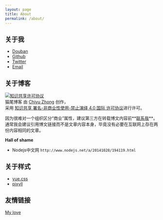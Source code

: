 ```yaml
---
layout: page
title: About
permalink: /about/
---
```


## 关于我

* [Douban](http://www.douban.com/people/zhongchiyu/)
* [Github](https://github.com/cattail)
* [Twitter](https://twitter.com/zhongchiyu)
* [Email](mailto:zhongchiyu@gmail.com)

## 关于博客

<a rel="license" href="http://creativecommons.org/licenses/by-nc-nd/4.0/"><img alt="知识共享许可协议" style="border-width:0" src="https://i.creativecommons.org/l/by-nc-nd/4.0/88x31.png" /></a><br />
<span xmlns:dct="http://purl.org/dc/terms/" property="dct:title">猫尾博客</span> 由 <a xmlns:cc="http://creativecommons.org/ns#" href="https://cattail.me" property="cc:attributionName" rel="cc:attributionURL">Chiyu Zhong</a> 创作，<br />
采用 <a rel="license" href="http://creativecommons.org/licenses/by-nc-nd/4.0/">知识共享 署名-非商业性使用-禁止演绎 4.0 国际 许可协议</a>进行许可。

因为很难对一个组织区分“商业”属性，建议第三方在转载博文内容前**[联系我](mailto:zhongchiyu@gmail.com)**。通常我会建议引用博文链接而不是文章内容本身，毕竟没有必要在互联网上存在两份内容相同的文章。

**Hall of shame**

* Nodejs中文网 `http://www.nodejs.net/a/20141028/194119.html`

## 关于样式

* [yue.css](http://lab.lepture.com/yue.css/)
* [pixyll](https://github.com/johnotander/pixyll)

## 友情链接

[My love](https://tengyue.me/)
